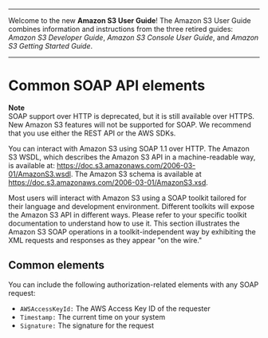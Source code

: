 --------

Welcome to the new **Amazon S3 User Guide**\! The Amazon S3 User Guide combines information and instructions from the three retired guides: *Amazon S3 Developer Guide*, *Amazon S3 Console User Guide*, and *Amazon S3 Getting Started Guide*\.

--------

# Common SOAP API elements<a name="UsingSOAPOperations"></a>

**Note**  
 SOAP support over HTTP is deprecated, but it is still available over HTTPS\. New Amazon S3 features will not be supported for SOAP\. We recommend that you use either the REST API or the AWS SDKs\. 

You can interact with Amazon S3 using SOAP 1\.1 over HTTP\. The Amazon S3 WSDL, which describes the Amazon S3 API in a machine\-readable way, is available at: [https://doc\.s3\.amazonaws\.com/2006\-03\-01/AmazonS3\.wsdl](https://doc.s3.amazonaws.com/2006-03-01/AmazonS3.wsdl)\. The Amazon S3 schema is available at [https://doc\.s3\.amazonaws\.com/2006\-03\-01/AmazonS3\.xsd](https://doc.s3.amazonaws.com/2006-03-01/AmazonS3.xsd)\.

Most users will interact with Amazon S3 using a SOAP toolkit tailored for their language and development environment\. Different toolkits will expose the Amazon S3 API in different ways\. Please refer to your specific toolkit documentation to understand how to use it\. This section illustrates the Amazon S3 SOAP operations in a toolkit\-independent way by exhibiting the XML requests and responses as they appear "on the wire\."

## Common elements<a name="SOAPCommon"></a>

You can include the following authorization\-related elements with any SOAP request:
+ `AWSAccessKeyId:` The AWS Access Key ID of the requester
+ `Timestamp:` The current time on your system
+ `Signature:` The signature for the request